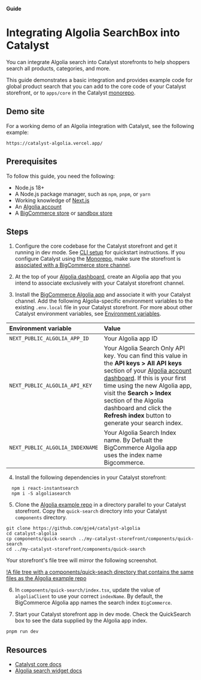 **Guide**
# Integrating Algolia SearchBox into Catalyst

You can integrate Algolia search into Catalyst storefronts to help shoppers search all products, categories, and more.

This guide demonstrates a basic integration and provides example code for global product search that you can add to the core code of your Catalyst storefront, or to `apps/core` in the Catalyst [monorepo](/docs/monorepo).

## Demo site

For a working demo of an Algolia integration with Catalyst, see the following example:

```shell copy
https://catalyst-algolia.vercel.app/
```

## Prerequisites

To follow this guide, you need the following:

* Node.js 18+
* A Node.js package manager, such as `npm`, `pnpm`, or `yarn`
* Working knowledge of [Next.js](https://nextjs.org)
* An [Algolia account](https://dashboard.algolia.com/users/sign_up)
* A [BigCommerce store](https://www.bigcommerce.com/start-your-trial/) or [sandbox store](https://start.bigcommerce.com/developer-sandbox/)

## Steps

1. Configure the core codebase for the Catalyst storefront and get it running in dev mode. See [CLI setup]([/docs/cli](https://github.com/bigcommerce/catalyst/blob/main/docs/cli.md)) for quickstart instructions. If you configure Catalyst using the [Monorepo]([/docs/monorepo](https://github.com/bigcommerce/catalyst/blob/main/docs/monorepo.md)), make sure the storefront is [associated with a BigCommerce store channel](https://developer.bigcommerce.com/docs/storefront/headless/channels).

2. At the top of your [Algolia dashboard](https://dashboard.algolia.com), create an Algolia app that you intend to associate exclusively with your Catalyst storefront channel.

3. Install the [BigCommerce Algolia app](https://www.bigcommerce.com/apps/algolia-search-discovery/) and associate it with your Catalyst channel. Add the following Algolia-specific environment variables to the existing `.env.local` file in your Catalyst storefront. For more about other Catalyst environment variables, see [Environment variables](https://github.com/bigcommerce/catalyst/blob/main/docs/environment-variables.md).

| Environment variable | Value |
|:---------------------|:------|
| `NEXT_PUBLIC_ALGOLIA_APP_ID` | Your Algolia app ID |
| `NEXT_PUBLIC_ALGOLIA_API_KEY` | Your Algolia Search Only API key. You can find this value in the **API keys > All API keys** section of your [Algolia account dashboard](https://dashboard.algolia.com/account/api-keys/restricted). If this is your first time using the new Algolia app, visit the **Search > Index** section of the Algolia dashboard and click the **Refresh index** button to generate your search index. |
| `NEXT_PUBLIC_ALGOLIA_INDEXNAME` | Your Algolia Search Index name.  By Defualt the BigCommerce Algolia app uses the index name Bigcommerce. |

4. Install the following dependencies in your Catalyst storefront:

```shell copy
  npm i react-instantsearch
  npm i -S algoliasearch
```

5. Clone the [Algolia example repo](https://github.com/gje4/catalyst-algolia) in a directory parallel to your Catalyst storefront. Copy the `quick-search` directory into your Catalyst `components` directory.

```shell copy
git clone https://github.com/gje4/catalyst-algolia
cd catalyst-algolia
cp components/quick-search ../my-catalyst-storefront/components/quick-search
cd ../my-catalyst-storefront/components/quick-search
```

Your storefront's file tree will mirror the following screenshot.

[!A file tree with a components/quick-seach directory that contains the same files as the Algolia example repo](https://storage.googleapis.com/bigcommerce-production-dev-center/images/catalyst/algolia/algolia-integration-file-tree.png)

6. In `components/quick-search/index.tsx`, update the value of `algoliaClient` to use your correct `indexName`. By default, the BigCommerce Algolia app names the search index `BigCommerce`.

7.  Start your Catalyst storefront app in dev mode. Check the QuickSearch box to see the data supplied by the Algolia app index.

```shell copy
pnpm run dev
```

## Resources

* [Catalyst core docs](https://www.catalyst.dev/docs)
* [Algolia search widget docs](https://www.algolia.com/doc/api-reference/widgets/instantsearch/js/)
